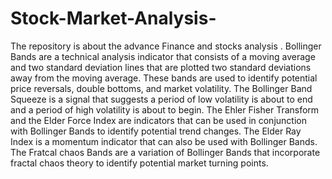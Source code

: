 # Stock-Market-Analysis-
The repository is about the advance Finance and stocks analysis .
Bollinger Bands are a technical analysis indicator that consists of a moving average and two standard deviation lines that are plotted two standard deviations away from the moving average. These bands are used to identify potential price reversals, double bottoms, and market volatility. The Bollinger Band Squeeze is a signal that suggests a period of low volatility is about to end and a period of high volatility is about to begin. The Ehler Fisher Transform and the Elder Force Index are indicators that can be used in conjunction with Bollinger Bands to identify potential trend changes. The Elder Ray Index is a momentum indicator that can also be used with Bollinger Bands. The Fratcal chaos Bands are a variation of Bollinger Bands that incorporate fractal chaos theory to identify potential market turning points.

